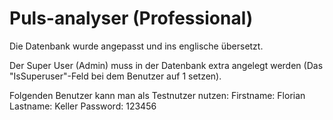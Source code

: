 # Puls-analyser (Professional)

Die Datenbank wurde angepasst und ins englische übersetzt.

Der Super User (Admin) muss in der Datenbank extra angelegt werden (Das "IsSuperuser"-Feld bei dem Benutzer auf 1 setzen).

Folgenden Benutzer kann man als Testnutzer nutzen:
Firstname: Florian
Lastname: Keller
Password: 123456
